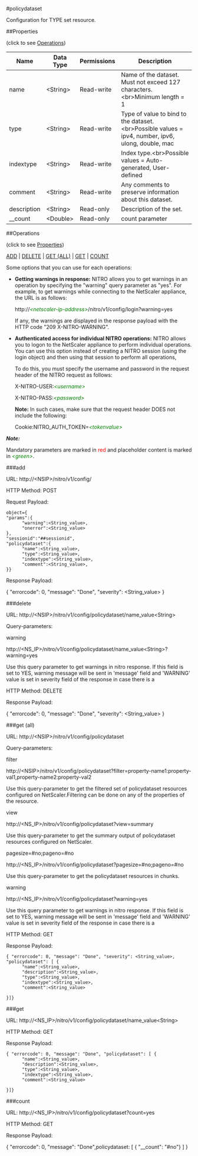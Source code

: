 #policydataset

Configuration for TYPE set resource.


##Properties 
<span>(click to see [Operations](#operations))</span>


<table><thead><tr><th>Name</th><th> Data Type</th><th> Permissions</th><th>Description</th></tr></thead><tbody><tr><td>name</td><td>&lt;String></td><td>Read-write</td><td>Name of the dataset. Must not exceed 127 characters.&lt;br>Minimum length = 1</td><tr><tr><td>type</td><td>&lt;String></td><td>Read-write</td><td>Type of value to bind to the dataset.&lt;br>Possible values = ipv4, number, ipv6, ulong, double, mac</td><tr><tr><td>indextype</td><td>&lt;String></td><td>Read-write</td><td>Index type.&lt;br>Possible values = Auto-generated, User-defined</td><tr><tr><td>comment</td><td>&lt;String></td><td>Read-write</td><td>Any comments to preserve information about this dataset.</td><tr><tr><td>description</td><td>&lt;String></td><td>Read-only</td><td>Description of the set.</td><tr><tr><td>__count</td><td>&lt;Double></td><td>Read-only</td><td>count parameter</td><tr></tbody></table>
##Operations 
<span>(click to see [Properties](#properties))</span>


[ADD](#add) | [DELETE](#delete) | [GET (ALL)](#get-(all)) | [GET](#get) | [COUNT](#count)


Some options that you can use for each operations:
<ul><li><p><b>Getting warnings in response:</b> NITRO allows you to get warnings in an operation by specifying the "warning" query parameter as "yes". For example, to get warnings while connecting to the NetScaler appliance, the URL is as follows:</p><p>http://<span style="color:green;font-style:italic;">&lt;netscaler-ip-address&gt;</span>/nitro/v1/config/login?warning=yes</p><p>If any, the warnings are displayed in the response payload with the HTTP code "209 X-NITRO-WARNING".</p></li><li><p><b>Authenticated access for individual NITRO operations:</b> NITRO allows you to logon to the NetScaler appliance to perform individual operations. You can use this option instead of creating a NITRO session (using the login object) and then using that session to perform all operations,</p><p>To do this, you must specify the username and password in the request header of the NITRO request as follows:</p><p>X-NITRO-USER:<span style="color:green;font-style:italic;">&lt;username&gt;</span></p><p>X-NITRO-PASS:<span style="color:green;font-style:italic;">&lt;password&gt;</span></p><p><b>Note:</b> In such cases, make sure that the request header DOES not include the following:</p><p>Cookie:NITRO_AUTH_TOKEN=<span style="color:green;font-style:italic;">&lt;tokenvalue&gt;</span></p></li></ul>



***Note:*** 
Mandatory parameters are marked in <span style="color:#FF0000;">red</span> and placeholder content is marked in <span style="color:green;font-style:italic">&lt;green&gt;</span>.

###add



URL: http://&lt;NSIP&gt;/nitro/v1/config/
HTTP Method: POST
Request Payload: ```object={"params":{      "warning":<String_value>,      "onerror":<String_value>},"sessionid":"##sessionid","policydataset":{      "name":<String_value>,      "type":<String_value>,      "indextype":<String_value>,      "comment":<String_value>,}}```
Response Payload: 
{ "errorcode": 0, "message": "Done", "severity": <String_value> }


###delete



URL: http://&lt;NSIP&gt;/nitro/v1/config/policydataset/name_value&lt;String&gt;
Query-parameters:
warning
http://&lt;NS_IP&gt;/nitro/v1/config/policydataset/name_value&lt;String&gt;?warning=yes
Use this query parameter to get warnings in nitro response. If this field is set to YES, warning message will be sent in 'message' field and 'WARNING' value is set in severity field of the response in case there is a



HTTP Method: DELETE
Response Payload: 
{ "errorcode": 0, "message": "Done", "severity": <String_value> }


###get (all)



URL: http://&lt;NSIP&gt;/nitro/v1/config/policydataset
Query-parameters:
filter
http://&lt;NSIP&gt;/nitro/v1/config/policydataset?filter=property-name1:property-val1,property-name2:property-val2
Use this query-parameter to get the filtered set of policydataset resources configured on NetScaler.Filtering can be done on any of the properties of the resource.


view
http://&lt;NS_IP&gt;/nitro/v1/config/policydataset?view=summary
Use this query-parameter to get the summary output of policydataset resources configured on NetScaler.


pagesize=#no;pageno=#no
http://&lt;NS_IP&gt;/nitro/v1/config/policydataset?pagesize=#no;pageno=#no
Use this query-parameter to get the policydataset resources in chunks.


warning
http://&lt;NS_IP&gt;/nitro/v1/config/policydataset?warning=yes
Use this query parameter to get warnings in nitro response. If this field is set to YES, warning message will be sent in 'message' field and 'WARNING' value is set in severity field of the response in case there is a



HTTP Method: GET
Response Payload: ```{ "errorcode": 0, "message": "Done", "severity": <String_value>, "policydataset": [ {      "name":<String_value>,      "description":<String_value>,      "type":<String_value>,      "indextype":<String_value>,      "comment":<String_value>}]}```



###get



URL: http://&lt;NS_IP&gt;/nitro/v1/config/policydataset/name_value&lt;String&gt;
HTTP Method: GET
Response Payload: ```{ "errorcode": 0, "message": "Done", "policydataset": [ {      "name":<String_value>,      "description":<String_value>,      "type":<String_value>,      "indextype":<String_value>,      "comment":<String_value>}]}```



###count



URL: http://&lt;NS_IP&gt;/nitro/v1/config/policydataset?count=yes
HTTP Method: GET
Response Payload: 
{ "errorcode": 0, "message": "Done",policydataset: [ { "__count": "#no"} ] }


